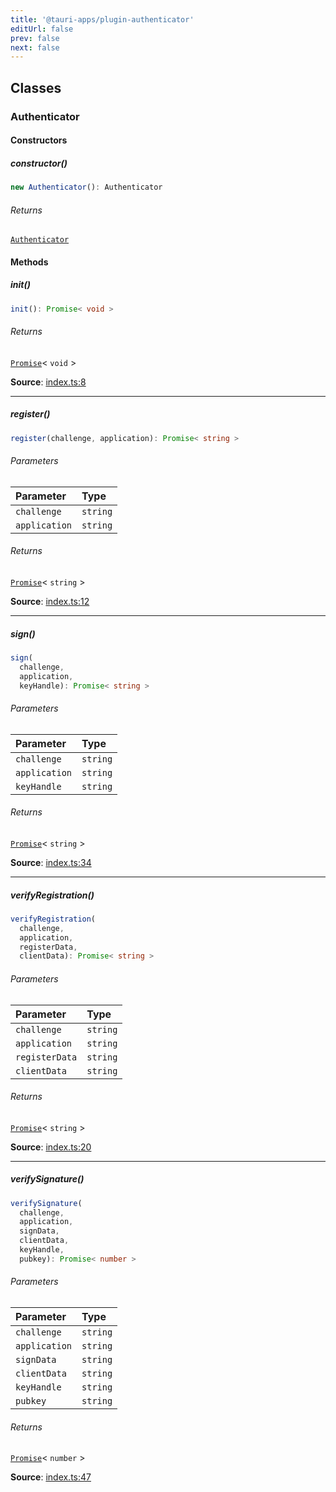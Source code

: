 ```yaml
---
title: '@tauri-apps/plugin-authenticator'
editUrl: false
prev: false
next: false
---
```


## Classes

### Authenticator

#### Constructors

##### constructor()

```ts
new Authenticator(): Authenticator
```

###### Returns

[`Authenticator`](/references/js/authenticator/#authenticator)

#### Methods

##### init()

```ts
init(): Promise< void >
```

###### Returns

[`Promise`](https://developer.mozilla.org/docs/Web/JavaScript/Reference/Global_Objects/Promise)\< `void` \>

**Source**: [index.ts:8](https://github.com/tauri-apps/plugins-workspace/blob/v2/plugins/authenticator/guest-js/index.ts#L8)

---

##### register()

```ts
register(challenge, application): Promise< string >
```

###### Parameters

| Parameter     | Type     |
| :------------ | :------- |
| `challenge`   | `string` |
| `application` | `string` |

###### Returns

[`Promise`](https://developer.mozilla.org/docs/Web/JavaScript/Reference/Global_Objects/Promise)\< `string` \>

**Source**: [index.ts:12](https://github.com/tauri-apps/plugins-workspace/blob/v2/plugins/authenticator/guest-js/index.ts#L12)

---

##### sign()

```ts
sign(
  challenge,
  application,
  keyHandle): Promise< string >
```

###### Parameters

| Parameter     | Type     |
| :------------ | :------- |
| `challenge`   | `string` |
| `application` | `string` |
| `keyHandle`   | `string` |

###### Returns

[`Promise`](https://developer.mozilla.org/docs/Web/JavaScript/Reference/Global_Objects/Promise)\< `string` \>

**Source**: [index.ts:34](https://github.com/tauri-apps/plugins-workspace/blob/v2/plugins/authenticator/guest-js/index.ts#L34)

---

##### verifyRegistration()

```ts
verifyRegistration(
  challenge,
  application,
  registerData,
  clientData): Promise< string >
```

###### Parameters

| Parameter      | Type     |
| :------------- | :------- |
| `challenge`    | `string` |
| `application`  | `string` |
| `registerData` | `string` |
| `clientData`   | `string` |

###### Returns

[`Promise`](https://developer.mozilla.org/docs/Web/JavaScript/Reference/Global_Objects/Promise)\< `string` \>

**Source**: [index.ts:20](https://github.com/tauri-apps/plugins-workspace/blob/v2/plugins/authenticator/guest-js/index.ts#L20)

---

##### verifySignature()

```ts
verifySignature(
  challenge,
  application,
  signData,
  clientData,
  keyHandle,
  pubkey): Promise< number >
```

###### Parameters

| Parameter     | Type     |
| :------------ | :------- |
| `challenge`   | `string` |
| `application` | `string` |
| `signData`    | `string` |
| `clientData`  | `string` |
| `keyHandle`   | `string` |
| `pubkey`      | `string` |

###### Returns

[`Promise`](https://developer.mozilla.org/docs/Web/JavaScript/Reference/Global_Objects/Promise)\< `number` \>

**Source**: [index.ts:47](https://github.com/tauri-apps/plugins-workspace/blob/v2/plugins/authenticator/guest-js/index.ts#L47)
